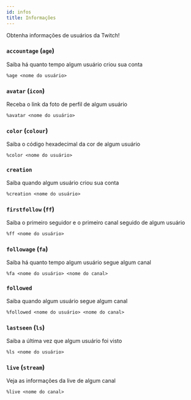 ```yaml
---
id: infos
title: Informações
---
```


Obtenha informações de usuários da Twitch!

### `accountage` (`age`)
Saiba há quanto tempo algum usuário criou sua conta
```
%age <nome do usuário>
```

### `avatar` (`icon`)
Receba o link da foto de perfil de algum usuário
```
%avatar <nome do usuário>
```

### `color` (`colour`)
Saiba o código hexadecimal da cor de algum usuário
```
%color <nome do usuário>
```

### `creation`
Saiba quando algum usuário criou sua conta
```
%creation <nome do usuário>
```

### `firstfollow` (`ff`)
Saiba o primeiro seguidor e o primeiro canal seguido de algum usuário
```
%ff <nome do usuário>
```

### `followage` (`fa`)
Saiba há quanto tempo algum usuário segue algum canal
```
%fa <nome do usuário> <nome do canal>
```

### `followed`
Saiba quando algum usuário segue algum canal
```
%followed <nome do usuário> <nome do canal>
```

### `lastseen` (`ls`)
Saiba a última vez que algum usuário foi visto
```
%ls <nome do usuário>
```

### `live` (`stream`)
Veja as informações da live de algum canal
```
%live <nome do canal>
```
